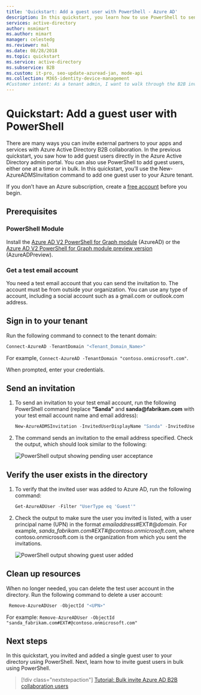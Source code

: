 ```yaml
---
title: 'Quickstart: Add a guest user with PowerShell - Azure AD'
description: In this quickstart, you learn how to use PowerShell to send an invitation to an external Azure AD B2B collaboration user.
services: active-directory
author: msmimart
ms.author: mimart
manager: celestedg
ms.reviewer: mal
ms.date: 08/28/2018
ms.topic: quickstart
ms.service: active-directory
ms.subservice: B2B
ms.custom: it-pro, seo-update-azuread-jan, mode-api
ms.collection: M365-identity-device-management
#Customer intent: As a tenant admin, I want to walk through the B2B invitation workflow so that I can understand how to add a user through PowerShell.
---
```


# Quickstart: Add a guest user with PowerShell

There are many ways you can invite external partners to your apps and services with Azure Active Directory B2B collaboration. In the previous quickstart, you saw how to add guest users directly in the Azure Active Directory admin portal. You can also use PowerShell to add guest users, either one at a time or in bulk. In this quickstart, you’ll use the New-AzureADMSInvitation command to add one guest user to your Azure tenant.

If you don’t have an Azure subscription, create a [free account](https://azure.microsoft.com/free/?WT.mc_id=A261C142F) before you begin. 

## Prerequisites

### PowerShell Module
Install the [Azure AD V2 PowerShell for Graph module](/powershell/azure/active-directory/install-adv2) (AzureAD) or the [Azure AD V2 PowerShell for Graph module preview version](/powershell/azure/active-directory/install-adv2?view=azureadps-2.0-preview&preserve-view=true) (AzureADPreview).

### Get a test email account

You need a test email account that you can send the invitation to. The account must be from outside your organization. You can use any type of account, including a social account such as a gmail.com or outlook.com address.

## Sign in to your tenant

Run the following command to connect to the tenant domain:

```powershell
Connect-AzureAD -TenantDomain "<Tenant_Domain_Name>"
```
For example, `Connect-AzureAD -TenantDomain "contoso.onmicrosoft.com"`.

When prompted, enter your credentials.

## Send an invitation

1. To send an invitation to your test email account, run the following PowerShell command (replace **"Sanda"** and **sanda\@fabrikam.com** with your test email account name and email address): 

   ```powershell
   New-AzureADMSInvitation -InvitedUserDisplayName "Sanda" -InvitedUserEmailAddress sanda@fabrikam.com -InviteRedirectURL https://myapps.microsoft.com -SendInvitationMessage $true
   ```
2. The command sends an invitation to the email address specified. Check the output, which should look similar to the following:

   ![PowerShell output showing pending user acceptance](media/quickstart-invite-powershell/powershell-azureadmsinvitation-result.png)

## Verify the user exists in the directory

1. To verify that the invited user was added to Azure AD, run the following command:
 
   ```powershell
   Get-AzureADUser -Filter "UserType eq 'Guest'"
   ```
3. Check the output to make sure the user you invited is listed, with a user principal name (UPN) in the format *emailaddress*#EXT#\@*domain*. For example, *sanda_fabrikam.com#EXT#\@contoso.onmicrosoft.com*, where contoso.onmicrosoft.com is the organization from which you sent the invitations.

   ![PowerShell output showing guest user added](media/quickstart-invite-powershell/powershell-guest-user-added.png)

## Clean up resources

When no longer needed, you can delete the test user account in the directory. Run the following command to delete a user account:

```powershell
 Remove-AzureADUser -ObjectId "<UPN>"
```
For example: `Remove-AzureADUser -ObjectId "sanda_fabrikam.com#EXT#@contoso.onmicrosoft.com"`


## Next steps
In this quickstart, you invited and added a single guest user to your directory using PowerShell. Next, learn how to invite guest users in bulk using PowerShell.

> [!div class="nextstepaction"]
> [Tutorial: Bulk invite Azure AD B2B collaboration users](tutorial-bulk-invite.md)
